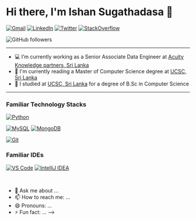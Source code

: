 # Hi there, I'm Ishan Sugathadasa 👋

<!--
**ishansugathadasa/ishansugathadasa** is a ✨ _special_ ✨ repository because its `README.md` (this file) appears on your GitHub profile. -->

[![Gmail](https://img.shields.io/badge/-gmail-%23D14836?style=for-the-badge&logo=Gmail&logoColor=white)](mailto:ishanvinod95@gmail.com)
[![LinkedIn](https://img.shields.io/badge/linkedin-%230077B5.svg?style=for-the-badge&logo=LinkedIn&logoColor=white)](https://www.linkedin.com/in/ishansugathadasa/)
[![Twitter](https://img.shields.io/badge/twitter-%231DA1F2.svg?style=for-the-badge&logo=Twitter&logoColor=white)](https://x.com/Ishan_Vinod95)
[![StackOverflow](https://img.shields.io/badge/-stackoverflow-%23808080?style=for-the-badge&logo=Stackoverflow&logoColor=white)](https://stackoverflow.com/users/10376160/p-d-i-v-sugathadasa)

![GitHub followers](https://img.shields.io/github/followers/pasindumadusanka95?logo=GitHub&style=for-the-badge)
<br/>
*************
- 💻 I’m currently working as a Senior Associate Data Engineer at [Acuity Knowledge partners, Sri Lanka](https://www.acuitykp.com/)
- 🌱 I'm currently reading a Master of Computer Science degree at [UCSC, Sri Lanka](https://ucsc.cmb.ac.lk)
- 🌱 I studied at [UCSC, Sri Lanka](https://ucsc.cmb.ac.lk) for a degree of B.Sc in Computer Science
<!-- - 🙈 Personal Website: [pasindu senarath](http://pasindusenarath.herokuapp.com/) -->
*************
### Familiar Technology Stacks
[![Python](https://img.shields.io/badge/-Python-%2314354C?style=flat&logo=python&logoColor=white)](https://www.python.org/)


[![MySQL](https://img.shields.io/badge/-MySQL-%234479A1?style=flat&logo=MySQL&logoColor=white)](https://www.mysql.com/)
[![MongoDB](https://img.shields.io/badge/-MongoDB-%2347A248?style=flat&logo=MongoDB&logoColor=white)](https://www.mongodb.com/)


[![Git](https://img.shields.io/badge/-Git-%23F05032?style=flat-square&logo=git&logoColor=%23ffffff)](https://git-scm.com/)

### Familiar IDEs

[![VS Code](https://img.shields.io/badge/IDE-VSCode-%23007ACC?style=flat&logo=Visual-studio-code)](https://code.visualstudio.com/)
[![IntelliJ IDEA](https://img.shields.io/badge/IDE-IntelliJ%20IDEA-%23007ACC?style=flat&logo=JetBrains)](https://www.jetbrains.com/idea/)
<!-- [![Web Storm](https://img.shields.io/badge/IDE-WebStorm-%23007ACC?style=flat&logo=JetBrains)](https://www.jetbrains.com/webstorm/) -->
<br/>

- 💬 Ask me about ...
- 📫 How to reach me: ...
- 😄 Pronouns: ...
- ⚡ Fun fact: ...
-->
